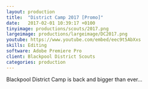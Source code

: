 ```yaml
---
layout: production
title:  "District Camp 2017 [Promo]"
date:   2017-02-01 10:39:17 +0100
tinyimage: productions/scouts/2017.png
largeimage: productions/largeimage/DC2017.png
youtube: https://www.youtube.com/embed/eec9t5AbXxs
skills: Editing
software: Adobe Premiere Pro
client: Blackpool District Scouts
categories: production
---
```

<!--The date is in american format, sorry!-->
<!--For the youtube link, copy from the videos page, an example would be 'https://www.youtube.com/embed/rT26VIe_VBQ'-->
<!-- Tinyimage must be 500 x 500 pixels, make background transparent (looks better but optional), url is from the /images directory -->
<!-- Write the description below, no character limit -->

Blackpool District Camp is back and bigger than ever...

